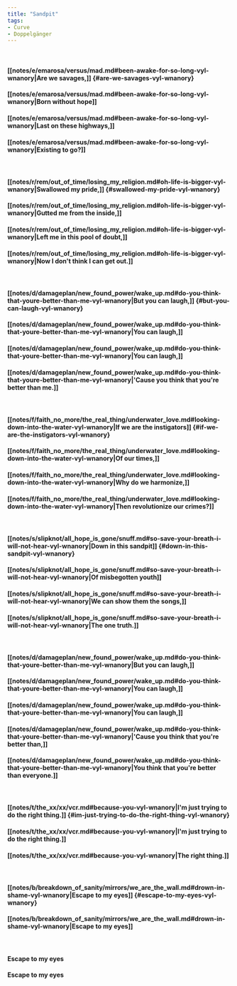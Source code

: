 ```yaml
---
title: "Sandpit"
tags:
- Curve
- Doppelgänger
---
```

&nbsp;
#### [[notes/e/emarosa/versus/mad.md#been-awake-for-so-long-vyl-wnanory|Are we savages,]] {#are-we-savages-vyl-wnanory}
#### [[notes/e/emarosa/versus/mad.md#been-awake-for-so-long-vyl-wnanory|Born without hope]]
#### [[notes/e/emarosa/versus/mad.md#been-awake-for-so-long-vyl-wnanory|Last on these highways,]]
#### [[notes/e/emarosa/versus/mad.md#been-awake-for-so-long-vyl-wnanory|Existing to go?]]
&nbsp;
#### [[notes/r/rem/out_of_time/losing_my_religion.md#oh-life-is-bigger-vyl-wnanory|Swallowed my pride,]] {#swallowed-my-pride-vyl-wnanory}
#### [[notes/r/rem/out_of_time/losing_my_religion.md#oh-life-is-bigger-vyl-wnanory|Gutted me from the inside,]]
#### [[notes/r/rem/out_of_time/losing_my_religion.md#oh-life-is-bigger-vyl-wnanory|Left me in this pool of doubt,]]
#### [[notes/r/rem/out_of_time/losing_my_religion.md#oh-life-is-bigger-vyl-wnanory|Now I don't think I can get out.]]
&nbsp;
#### [[notes/d/damageplan/new_found_power/wake_up.md#do-you-think-that-youre-better-than-me-vyl-wnanory|But you can laugh,]] {#but-you-can-laugh-vyl-wnanory}
#### [[notes/d/damageplan/new_found_power/wake_up.md#do-you-think-that-youre-better-than-me-vyl-wnanory|You can laugh,]]
#### [[notes/d/damageplan/new_found_power/wake_up.md#do-you-think-that-youre-better-than-me-vyl-wnanory|You can laugh,]]
#### [[notes/d/damageplan/new_found_power/wake_up.md#do-you-think-that-youre-better-than-me-vyl-wnanory|'Cause you think that you're better than me.]]
&nbsp;
#### [[notes/f/faith_no_more/the_real_thing/underwater_love.md#looking-down-into-the-water-vyl-wnanory|If we are the instigators]] {#if-we-are-the-instigators-vyl-wnanory}
#### [[notes/f/faith_no_more/the_real_thing/underwater_love.md#looking-down-into-the-water-vyl-wnanory|Of our times,]]
#### [[notes/f/faith_no_more/the_real_thing/underwater_love.md#looking-down-into-the-water-vyl-wnanory|Why do we harmonize,]]
#### [[notes/f/faith_no_more/the_real_thing/underwater_love.md#looking-down-into-the-water-vyl-wnanory|Then revolutionize our crimes?]]
&nbsp;
#### [[notes/s/slipknot/all_hope_is_gone/snuff.md#so-save-your-breath-i-will-not-hear-vyl-wnanory|Down in this sandpit]] {#down-in-this-sandpit-vyl-wnanory}
#### [[notes/s/slipknot/all_hope_is_gone/snuff.md#so-save-your-breath-i-will-not-hear-vyl-wnanory|Of misbegotten youth]]
#### [[notes/s/slipknot/all_hope_is_gone/snuff.md#so-save-your-breath-i-will-not-hear-vyl-wnanory|We can show them the songs,]]
#### [[notes/s/slipknot/all_hope_is_gone/snuff.md#so-save-your-breath-i-will-not-hear-vyl-wnanory|The one truth.]]
&nbsp;
#### [[notes/d/damageplan/new_found_power/wake_up.md#do-you-think-that-youre-better-than-me-vyl-wnanory|But you can laugh,]]
#### [[notes/d/damageplan/new_found_power/wake_up.md#do-you-think-that-youre-better-than-me-vyl-wnanory|You can laugh,]]
#### [[notes/d/damageplan/new_found_power/wake_up.md#do-you-think-that-youre-better-than-me-vyl-wnanory|You can laugh,]]
#### [[notes/d/damageplan/new_found_power/wake_up.md#do-you-think-that-youre-better-than-me-vyl-wnanory|'Cause you think that you're better than,]]
#### [[notes/d/damageplan/new_found_power/wake_up.md#do-you-think-that-youre-better-than-me-vyl-wnanory|You think that you're better than everyone.]]
&nbsp;
#### [[notes/t/the_xx/xx/vcr.md#because-you-vyl-wnanory|I'm just trying to do the right thing.]] {#im-just-trying-to-do-the-right-thing-vyl-wnanory}
#### [[notes/t/the_xx/xx/vcr.md#because-you-vyl-wnanory|I'm just trying to do the right thing.]]
#### [[notes/t/the_xx/xx/vcr.md#because-you-vyl-wnanory|The right thing.]]
&nbsp;
#### [[notes/b/breakdown_of_sanity/mirrors/we_are_the_wall.md#drown-in-shame-vyl-wnanory|Escape to my eyes]] {#escape-to-my-eyes-vyl-wnanory}
#### [[notes/b/breakdown_of_sanity/mirrors/we_are_the_wall.md#drown-in-shame-vyl-wnanory|Escape to my eyes]]
&nbsp;
#### Escape to my eyes
#### Escape to my eyes
